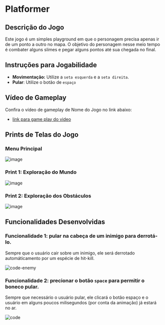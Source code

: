 # Platformer

## Descrição do Jogo
Este jogo é um simples playground em que o personagem precisa apenas ir de um ponto a outro no mapa. O objetivo do personagem nesse meio tempo é combater alguns slimes e pegar alguns pontos até sua chegada no final.

## Instruções para Jogabilidade
- **Movimentação:** Utilize a `seta esquerda` e a `seta direita`.
- **Pular**: Utilize o botão de `espaço`

## Vídeo de Gameplay
Confira o vídeo de gameplay de Nome do Jogo no link abaixo:
- [link para game play do video](https://drive.google.com/file/d/1zgRbYxNU8303nlPIXuPYhB8rgYPB4bXP/view?usp=sharing)

## Prints de Telas do Jogo
### Menu Principal
![image](https://github.com/R-o-d-r-i-g-o/jogo-segundo-bimestre/assets/89111957/1fb3efd9-ab71-42d1-a7e1-e9c3a8d8cfc8)

### Print 1: Exploração do Mundo
![image](https://github.com/R-o-d-r-i-g-o/jogo-segundo-bimestre/assets/89111957/95073679-ba33-4051-8353-30b6fab0a4d4)

### Print 2: Exploração dos Obstáculos
![image](https://github.com/R-o-d-r-i-g-o/jogo-segundo-bimestre/assets/89111957/e52fcf3f-bace-4952-9c23-80abdbb708ff)

## Funcionalidades Desenvolvidas
### Funcionalidade 1: pular na cabeça de um inimigo para derrotá-lo.
Sempre que o usuário cair sobre um inimigo, ele será derrotado automáticamento por um espécie de hit-kill.

![code-enemy](https://github.com/R-o-d-r-i-g-o/jogo-segundo-bimestre/assets/89111957/a78357c9-c7be-43cb-a7d8-443936653005)

### Funcionalidade 2: precionar o botão `space` para permitir o boneco pular.
Sempre que necessário o usuário pular, ele clicará o botão espaço e o usuário em alguns poucos milisegundos (por conta da animação) já estará no ar.

![code](https://github.com/R-o-d-r-i-g-o/jogo-segundo-bimestre/assets/89111957/a51a858e-7375-4151-8a0e-cae91939c2c3)


